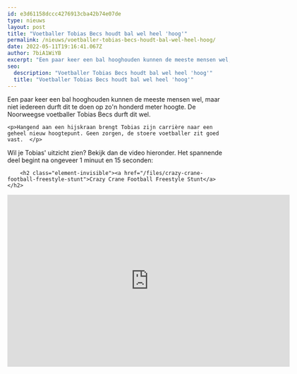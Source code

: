 ```yaml
---
id: e3d61158dccc4276913cba42b74e07de
type: nieuws
layout: post
title: "Voetballer Tobias Becs houdt bal wel heel 'hoog'"
permalink: /nieuws/voetballer-tobias-becs-houdt-bal-wel-heel-hoog/
date: 2022-05-11T19:16:41.067Z
author: 7biA1WiYB
excerpt: "Een paar keer een bal hooghouden kunnen de meeste mensen wel, maar niet iedereen durft dit te doen op zo'n honderd meter hoogte. De Noorweegse voetballer Tobias Becs durft dit wel.  "
seo:
  description: "Voetballer Tobias Becs houdt bal wel heel 'hoog'"
  title: "Voetballer Tobias Becs houdt bal wel heel 'hoog'"
---
```

Een paar keer een bal hooghouden kunnen de meeste mensen wel, maar niet iedereen durft dit te doen op zo'n honderd meter hoogte. De Noorweegse voetballer Tobias Becs durft dit wel.  

    <p>Hangend aan een hijskraan brengt Tobias zijn carrière naar een geheel nieuw hoogtepunt. Geen zorgen, de stoere voetballer zit goed vast.  </p>
<p>Wil je Tobias' uitzicht zien? Bekijk dan de video hieronder. Het spannende deel begint na ongeveer 1 minuut en 15 seconden: <div class="media media-element-container media-default"><div id="file-534535" class="file file-video file-video-youtube">

        <h2 class="element-invisible"><a href="/files/crazy-crane-football-freestyle-stunt">Crazy Crane Football Freestyle Stunt</a></h2>
    
  
  <div class="content">
    <div class="media-youtube-video media-element file-default media-youtube-1">
  <iframe class="media-youtube-player" width="640" height="390" title="Crazy Crane Football Freestyle Stunt" src="https://www.youtube.com/embed/lA2Zs1FncLw?wmode=opaque&controls=" name="Crazy Crane Football Freestyle Stunt" frameborder="0" allowfullscreen="">Video van Crazy Crane Football Freestyle Stunt</iframe>
</div>
  </div>

  
</div>
</div>  
